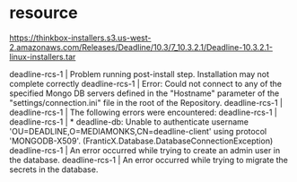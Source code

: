 # resource

https://thinkbox-installers.s3.us-west-2.amazonaws.com/Releases/Deadline/10.3/7_10.3.2.1/Deadline-10.3.2.1-linux-installers.tar

deadline-rcs-1        | Problem running post-install step. Installation may not complete correctly
deadline-rcs-1        |  Error: Could not connect to any of the specified Mongo DB servers defined in the "Hostname" parameter of the "settings/connection.ini" file in the root of the Repository.
deadline-rcs-1        | 
deadline-rcs-1        | The following errors were encountered:
deadline-rcs-1        | 
deadline-rcs-1        | * deadline-db: Unable to authenticate username 'OU=DEADLINE,O=MEDIAMONKS,CN=deadline-client' using protocol 'MONGODB-X509'. (FranticX.Database.DatabaseConnectionException)
deadline-rcs-1        | An error occurred while trying to create an admin user in the database.
deadline-rcs-1        | An error occurred while trying to migrate the secrets in the database.
